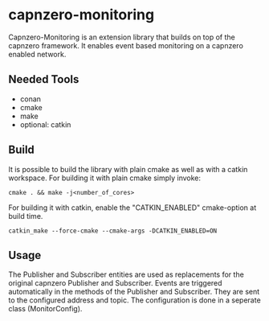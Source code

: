 # capnzero-monitoring

Capnzero-Monitoring is an extension library that builds on top of the capnzero framework.
It enables event based monitoring on a capnzero enabled network.

## Needed Tools

- conan
- cmake
- make
- optional: catkin

## Build

It is possible to build the library with plain cmake as well as with a catkin workspace.
For building it with plain cmake simply invoke:

    cmake . && make -j<number_of_cores> 
For building it with catkin, enable the "CATKIN_ENABLED" cmake-option at build time.
    
    catkin_make --force-cmake --cmake-args -DCATKIN_ENABLED=ON

## Usage

The Publisher and Subscriber entities are used as replacements for the original capnzero Publisher and Subscriber.
Events are triggered automatically in the methods of the Publisher and Subscriber.
They are sent to the configured address and topic.
The configuration is done in a seperate class (MonitorConfig).
